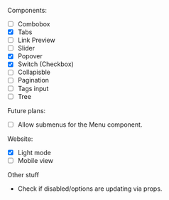 Components:

- [ ] Combobox
- [x] Tabs
- [ ] Link Preview
- [ ] Slider
- [x] Popover
- [x] Switch (Checkbox)
- [ ] Collapisble
- [ ] Pagination
- [ ] Tags input
- [ ] Tree

Future plans:

- [ ] Allow submenus for the Menu component.

Website:

- [x] Light mode
- [ ] Mobile view

Other stuff

- Check if disabled/options are updating via props.

